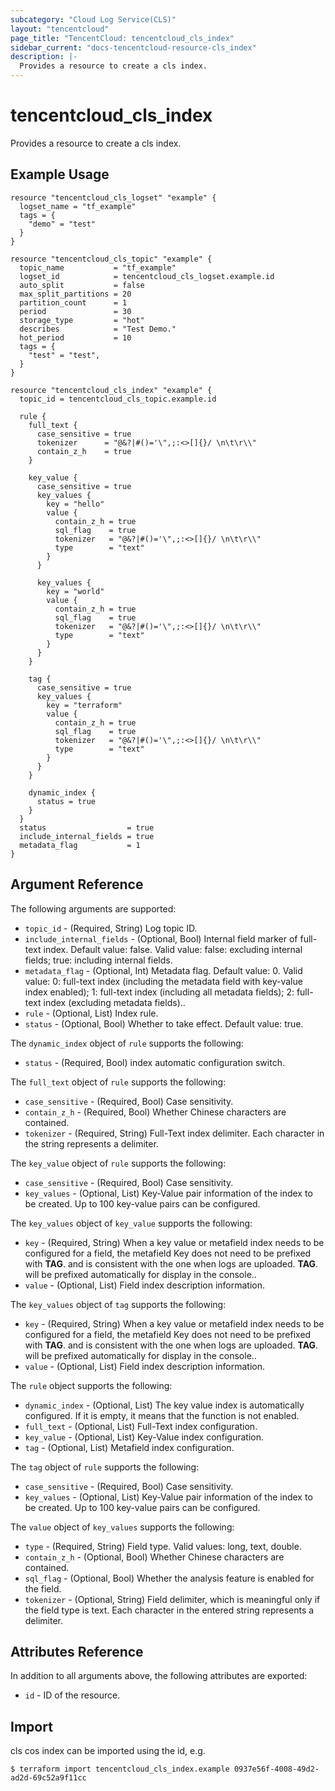 ```yaml
---
subcategory: "Cloud Log Service(CLS)"
layout: "tencentcloud"
page_title: "TencentCloud: tencentcloud_cls_index"
sidebar_current: "docs-tencentcloud-resource-cls_index"
description: |-
  Provides a resource to create a cls index.
---
```


# tencentcloud_cls_index

Provides a resource to create a cls index.

## Example Usage

```hcl
resource "tencentcloud_cls_logset" "example" {
  logset_name = "tf_example"
  tags = {
    "demo" = "test"
  }
}

resource "tencentcloud_cls_topic" "example" {
  topic_name           = "tf_example"
  logset_id            = tencentcloud_cls_logset.example.id
  auto_split           = false
  max_split_partitions = 20
  partition_count      = 1
  period               = 30
  storage_type         = "hot"
  describes            = "Test Demo."
  hot_period           = 10
  tags = {
    "test" = "test",
  }
}

resource "tencentcloud_cls_index" "example" {
  topic_id = tencentcloud_cls_topic.example.id

  rule {
    full_text {
      case_sensitive = true
      tokenizer      = "@&?|#()='\",;:<>[]{}/ \n\t\r\\"
      contain_z_h    = true
    }

    key_value {
      case_sensitive = true
      key_values {
        key = "hello"
        value {
          contain_z_h = true
          sql_flag    = true
          tokenizer   = "@&?|#()='\",;:<>[]{}/ \n\t\r\\"
          type        = "text"
        }
      }

      key_values {
        key = "world"
        value {
          contain_z_h = true
          sql_flag    = true
          tokenizer   = "@&?|#()='\",;:<>[]{}/ \n\t\r\\"
          type        = "text"
        }
      }
    }

    tag {
      case_sensitive = true
      key_values {
        key = "terraform"
        value {
          contain_z_h = true
          sql_flag    = true
          tokenizer   = "@&?|#()='\",;:<>[]{}/ \n\t\r\\"
          type        = "text"
        }
      }
    }

    dynamic_index {
      status = true
    }
  }
  status                  = true
  include_internal_fields = true
  metadata_flag           = 1
}
```

## Argument Reference

The following arguments are supported:

* `topic_id` - (Required, String) Log topic ID.
* `include_internal_fields` - (Optional, Bool) Internal field marker of full-text index. Default value: false. Valid value: false: excluding internal fields; true: including internal fields.
* `metadata_flag` - (Optional, Int) Metadata flag. Default value: 0. Valid value: 0: full-text index (including the metadata field with key-value index enabled); 1: full-text index (including all metadata fields); 2: full-text index (excluding metadata fields)..
* `rule` - (Optional, List) Index rule.
* `status` - (Optional, Bool) Whether to take effect. Default value: true.

The `dynamic_index` object of `rule` supports the following:

* `status` - (Required, Bool) index automatic configuration switch.

The `full_text` object of `rule` supports the following:

* `case_sensitive` - (Required, Bool) Case sensitivity.
* `contain_z_h` - (Required, Bool) Whether Chinese characters are contained.
* `tokenizer` - (Required, String) Full-Text index delimiter. Each character in the string represents a delimiter.

The `key_value` object of `rule` supports the following:

* `case_sensitive` - (Required, Bool) Case sensitivity.
* `key_values` - (Optional, List) Key-Value pair information of the index to be created. Up to 100 key-value pairs can be configured.

The `key_values` object of `key_value` supports the following:

* `key` - (Required, String) When a key value or metafield index needs to be configured for a field, the metafield Key does not need to be prefixed with __TAG__. and is consistent with the one when logs are uploaded. __TAG__. will be prefixed automatically for display in the console..
* `value` - (Optional, List) Field index description information.

The `key_values` object of `tag` supports the following:

* `key` - (Required, String) When a key value or metafield index needs to be configured for a field, the metafield Key does not need to be prefixed with __TAG__. and is consistent with the one when logs are uploaded. __TAG__. will be prefixed automatically for display in the console..
* `value` - (Optional, List) Field index description information.

The `rule` object supports the following:

* `dynamic_index` - (Optional, List) The key value index is automatically configured. If it is empty, it means that the function is not enabled.
* `full_text` - (Optional, List) Full-Text index configuration.
* `key_value` - (Optional, List) Key-Value index configuration.
* `tag` - (Optional, List) Metafield index configuration.

The `tag` object of `rule` supports the following:

* `case_sensitive` - (Required, Bool) Case sensitivity.
* `key_values` - (Optional, List) Key-Value pair information of the index to be created. Up to 100 key-value pairs can be configured.

The `value` object of `key_values` supports the following:

* `type` - (Required, String) Field type. Valid values: long, text, double.
* `contain_z_h` - (Optional, Bool) Whether Chinese characters are contained.
* `sql_flag` - (Optional, Bool) Whether the analysis feature is enabled for the field.
* `tokenizer` - (Optional, String) Field delimiter, which is meaningful only if the field type is text. Each character in the entered string represents a delimiter.

## Attributes Reference

In addition to all arguments above, the following attributes are exported:

* `id` - ID of the resource.



## Import

cls cos index can be imported using the id, e.g.

```
$ terraform import tencentcloud_cls_index.example 0937e56f-4008-49d2-ad2d-69c52a9f11cc
```

